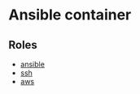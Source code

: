 # Ansible container

## Roles

- [ansible](https://github.com/dlip/monkeywrench/blob/master/roles/ansible/README.md)
- [ssh](https://github.com/dlip/monkeywrench/blob/master/roles/ssh/README.md)
- [aws](https://github.com/dlip/monkeywrench/blob/master/roles/aws/README.md)
